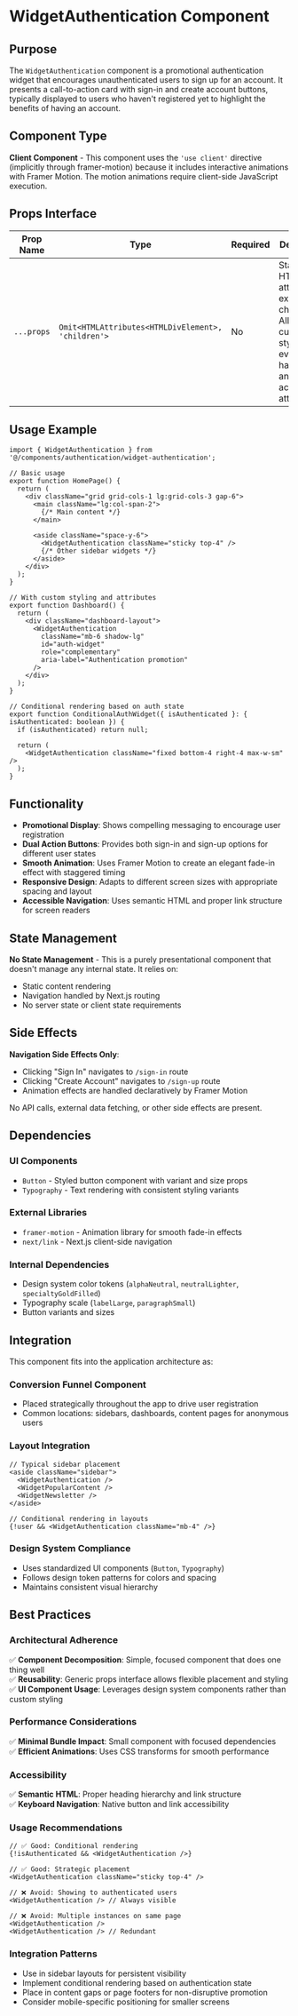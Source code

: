 # WidgetAuthentication Component

## Purpose
The `WidgetAuthentication` component is a promotional authentication widget that encourages unauthenticated users to sign up for an account. It presents a call-to-action card with sign-in and create account buttons, typically displayed to users who haven't registered yet to highlight the benefits of having an account.

## Component Type
**Client Component** - This component uses the `'use client'` directive (implicitly through framer-motion) because it includes interactive animations with Framer Motion. The motion animations require client-side JavaScript execution.

## Props Interface

| Prop Name | Type | Required | Description |
|-----------|------|----------|-------------|
| `...props` | `Omit<HTMLAttributes<HTMLDivElement>, 'children'>` | No | Standard HTML div attributes excluding children. Allows for custom styling, event handlers, and accessibility attributes. |

## Usage Example

```tsx
import { WidgetAuthentication } from '@/components/authentication/widget-authentication';

// Basic usage
export function HomePage() {
  return (
    <div className="grid grid-cols-1 lg:grid-cols-3 gap-6">
      <main className="lg:col-span-2">
        {/* Main content */}
      </main>
      
      <aside className="space-y-6">
        <WidgetAuthentication className="sticky top-4" />
        {/* Other sidebar widgets */}
      </aside>
    </div>
  );
}

// With custom styling and attributes
export function Dashboard() {
  return (
    <div className="dashboard-layout">
      <WidgetAuthentication 
        className="mb-6 shadow-lg"
        id="auth-widget"
        role="complementary"
        aria-label="Authentication promotion"
      />
    </div>
  );
}

// Conditional rendering based on auth state
export function ConditionalAuthWidget({ isAuthenticated }: { isAuthenticated: boolean }) {
  if (isAuthenticated) return null;
  
  return (
    <WidgetAuthentication className="fixed bottom-4 right-4 max-w-sm" />
  );
}
```

## Functionality
- **Promotional Display**: Shows compelling messaging to encourage user registration
- **Dual Action Buttons**: Provides both sign-in and sign-up options for different user states
- **Smooth Animation**: Uses Framer Motion to create an elegant fade-in effect with staggered timing
- **Responsive Design**: Adapts to different screen sizes with appropriate spacing and layout
- **Accessible Navigation**: Uses semantic HTML and proper link structure for screen readers

## State Management
**No State Management** - This is a purely presentational component that doesn't manage any internal state. It relies on:
- Static content rendering
- Navigation handled by Next.js routing
- No server state or client state requirements

## Side Effects
**Navigation Side Effects Only**:
- Clicking "Sign In" navigates to `/sign-in` route
- Clicking "Create Account" navigates to `/sign-up` route
- Animation effects are handled declaratively by Framer Motion

No API calls, external data fetching, or other side effects are present.

## Dependencies

### UI Components
- `Button` - Styled button component with variant and size props
- `Typography` - Text rendering with consistent styling variants

### External Libraries
- `framer-motion` - Animation library for smooth fade-in effects
- `next/link` - Next.js client-side navigation

### Internal Dependencies
- Design system color tokens (`alphaNeutral`, `neutralLighter`, `specialtyGoldFilled`)
- Typography scale (`labelLarge`, `paragraphSmall`)
- Button variants and sizes

## Integration
This component fits into the application architecture as:

### **Conversion Funnel Component**
- Placed strategically throughout the app to drive user registration
- Common locations: sidebars, dashboards, content pages for anonymous users

### **Layout Integration**
```tsx
// Typical sidebar placement
<aside className="sidebar">
  <WidgetAuthentication />
  <WidgetPopularContent />
  <WidgetNewsletter />
</aside>

// Conditional rendering in layouts
{!user && <WidgetAuthentication className="mb-4" />}
```

### **Design System Compliance**
- Uses standardized UI components (`Button`, `Typography`)
- Follows design token patterns for colors and spacing
- Maintains consistent visual hierarchy

## Best Practices

### **Architectural Adherence**
✅ **Component Decomposition**: Simple, focused component that does one thing well  
✅ **Reusability**: Generic props interface allows flexible placement and styling  
✅ **UI Component Usage**: Leverages design system components rather than custom styling  

### **Performance Considerations**
✅ **Minimal Bundle Impact**: Small component with focused dependencies  
✅ **Efficient Animations**: Uses CSS transforms for smooth performance  

### **Accessibility**
✅ **Semantic HTML**: Proper heading hierarchy and link structure  
✅ **Keyboard Navigation**: Native button and link accessibility  

### **Usage Recommendations**
```tsx
// ✅ Good: Conditional rendering
{!isAuthenticated && <WidgetAuthentication />}

// ✅ Good: Strategic placement
<WidgetAuthentication className="sticky top-4" />

// ❌ Avoid: Showing to authenticated users
<WidgetAuthentication /> // Always visible

// ❌ Avoid: Multiple instances on same page
<WidgetAuthentication />
<WidgetAuthentication /> // Redundant
```

### **Integration Patterns**
- Use in sidebar layouts for persistent visibility
- Implement conditional rendering based on authentication state
- Place in content gaps or page footers for non-disruptive promotion
- Consider mobile-specific positioning for smaller screens